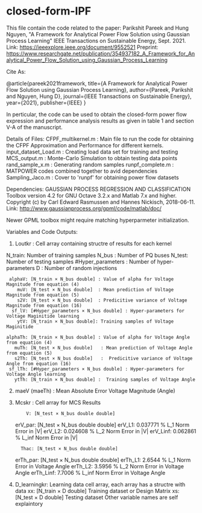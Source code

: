 # closed-form-IPF

This file contain the code related to the paper: 
Parikshit Pareek and Hung Nguyen, "A Framework for Analytical Power Flow Solution using Gaussian Process Learning" IEEE Transactions on Sustainable Energy, Sept. 2021. 
Link: https://ieeexplore.ieee.org/document/9552521
Preprint:  https://www.researchgate.net/publication/354937182_A_Framework_for_Analytical_Power_Flow_Solution_using_Gaussian_Process_Learning

Cite As: 

@article{pareek2021framework,
  title={A Framework for Analytical Power Flow Solution using Gaussian Process Learning},
  author={Pareek, Parikshit and Nguyen, Hung D},
  journal={IEEE Transactions on Sustainable Energy},
  year={2021},
  publisher={IEEE}
}


In perticular, the code can be used to obtain the closed-form power flow expression and performance analysis results as given in table 1 and section V-A of the manuscript. 

Details of Files: 
CFPF_multikernel.m : Main file to run the code for obtaining the CFPF Approximation and Performance for different kernels.
input_dataset_Load.m : Creating load data set for training and testing 
MCS_output.m    : Monte-Carlo Simulation to obtain testing data points
rand_sample_x.m : Generating random samples
runpf_complete.m : MATPOWER codes combined together to avid dependencies 
Sampling_Jaco.m  : Cover to 'runpf' for obtaining power flow datasets

Dependencies: 
GAUSSIAN PROCESS REGRESSION AND CLASSIFICATION Toolbox version 4.2 for GNU Octave 3.2.x and Matlab 7.x and higher.
Copyright (c) by Carl Edward Rasmussen and Hannes Nickisch, 2018-06-11.
Link: http://www.gaussianprocess.org/gpml/code/matlab/doc/

Newer GPML toolbox might require matching hyperparmeter initialization.

Variables and Code Outputs: 

1. Loutkr : Cell array containing structre of results for each kernel

N_train: Number of training samples
N_bus : Number of PQ buses
N_test: Number of testing samples 
#Hyper_parameters : Number of hyper-parameters
D   : Number of random injections

     alphaV: [N_train × N_bus double] : Value of alpha for Voltage Magnitude from equation (4)
        muV: [N_test × N_bus double]  : Mean prediction of Voltage Magnitude from equation (5)
        s2V: [N_test × N_bus double]  : Predicitive variance of Voltage Magnitude from equation (16)
      sf_lV: [#Hyper_parameters × N_bus double] : Hyper-parameters for Voltage Maginitide learning
        ytV: [N_train × N_bus double]: Training samples of Voltage Maginitide

    alphaTh: [N_train × N_bus double] : Value of alpha for Voltage Angle from equation (4)
       muTh: [N_test × N_bus double]   : Mean prediction of Voltage Angle from equation (5)
       s2Th: [N_test × N_bus double]   :  Predicitive variance of Voltage Angle from equation (16)
     sf_lTh: [#Hyper_parameters × N_bus double] : Hyper-parameters for Voltage Angle learning
       ytTh: [N_train × N_bus double] :  Training samples of Voltage Angle

2. maeV (maeTh) : Mean Absolute Error Voltage Magnitude (Angle)

3. Mcskr : Cell array for MCS Results


           V: [N_test × N_bus double double]
      erV_par: [N_test × N_bus double double]
       erV_L1: 0.037771 % L_1 Norm Error in |V|
       erV_L2: 0.024608 % L_2 Norm Error in |V|
     erV_Linf: 0.062861 % L_inf Norm Error in |V|

         Thac: [N_test × N_bus double double]
     erTh_par: [N_test × N_bus double double]
      erTh_L1: 2.6544 % L_1 Norm Error in Voltage Angle 
      erTh_L2: 3.5956 % L_2 Norm Error in Voltage Angle 
    erTh_Linf: 7.7006 % L_inf Norm Error in Voltage Angle 



4. D_learningkr: Learning data cell array, each array has a structre with data
                    xx: [N_train × D double] Training dataset or Design Matrix
                    xs: [N_test × D double]  Testing dataset 
Other variable names are self explaintory
